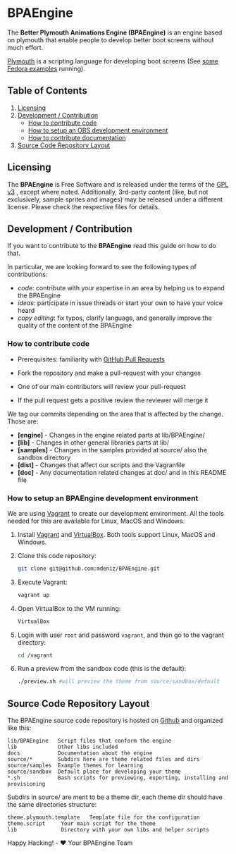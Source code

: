 # BPAEngine
The **Better Plymouth Animations Engine (BPAEngine)** is an engine based on plymouth that enable people to develop better boot screens without much effort.

[Plymouth](https://www.freedesktop.org/wiki/Software/Plymouth/Scripts/) is a scripting language for developing boot screens (See [some Fedora examples](https://www.youtube.com/watch?v=Q5Lfpr_WEQ0) running).

## Table of Contents

  1. [Licensing](#licensing)
  2. [Development / Contribution](#development-/-contribution)
      * [How to contribute code](#how-to-contribute-code)
      * [How to setup an OBS development environment](#how-to-setup-an-bpaengine-development-environment)
      * [How to contribute documentation](#how-to-contribute-documentation)
  3. [Source Code Repository Layout](#source-code-repository-layout)


## Licensing

The **BPAEngine** is Free Software and is released under the terms of the [GPL v3](GPL3-LICENSE.txt) , except where noted. Additionally, 3rd-party content (like, but not exclusively, sample sprites and images) may be released under a different license. Please check the respective files for details.

## Development / Contribution

If you want to contribute to the **BPAEngine** read this guide on how to do that.

In particular, we are looking forward to see the following types of contributions:

  * *code*: contribute with your expertise in an area by helping us to expand the BPAEngine
  * *ideas*: participate in issue threads or start your own to have your voice heard
  * *copy editing*: fix typos, clarify language, and generally improve the quality of the content of the BPAEngine

### How to contribute code

  * Prerequisites: familiarity with [GitHub Pull Requests](https://help.github.com/articles/using-pull-requests.)

  * Fork the repository and make a pull-request with your changes

  * One of our main contributors will review your pull-request

  * If the pull request gets a positive review the reviewer will merge it

We tag our commits depending on the area that is affected by the change. Those are:

* **[engine]**  - Changes in the engine related parts at lib/BPAEngine/
* **[lib]**     - Changes in other general libraries parts at lib/
* **[samples]** - Changes in the samples provided at source/ also the sandbox directory
* **[dist]**    - Changes that affect our scripts and the Vagranfile
* **[doc]**     - Any documentation related changes at doc/ and in this README file

### How to setup an BPAEngine development environment

We are using [Vagrant](https://www.vagrantup.com/) to create our development
environment. All the tools needed for this are available for Linux, MacOS and
Windows.

1. Install [Vagrant](https://www.vagrantup.com/downloads.html) and [VirtualBox](https://www.virtualbox.org/wiki/Downloads). Both tools support Linux, MacOS and Windows.

2. Clone this code repository:

    ```bash
    git clone git@github.com:mdeniz/BPAEngine.git
    ```

3. Execute Vagrant:

    ```bash
    vagrant up
    ```

4. Open VirtualBox to the VM running:

    ```bash
    VirtualBox
    ```

5. Login with user `root` and password `vagrant`, and then go to the vagrant directory:

    ```bash
    cd /vagrant
    ```

6. Run a preview from the sandbox code (this is the default):

    ```bash
    ./preview.sh #will preview the theme from source/sandbox/default
    ```

## Source Code Repository Layout

The BPAEngine source code repository is hosted on [Github](http://github.com/BPAEngine/BPAEngine) and organized like this:

    lib/BPAEngine   Script files that conform the engine
    lib             Other libs included
    docs            Documentation about the engine
    source/*        Subdirs here are theme related files and dirs
    source/samples  Example themes for learning
    source/sandbox  Default place for developing your theme
    *.sh            Bash scripts for previewing, exporting, installing and provisioning


Subdirs in source/ are ment to be a theme dir, each theme dir should have the same directories structure:

    theme.plymouth.template   Template file for the configuration
    theme.script     Your main script for the theme
    lib              Directory with your own libs and helper scripts


Happy Hacking! - :heart: Your BPAEngine Team
